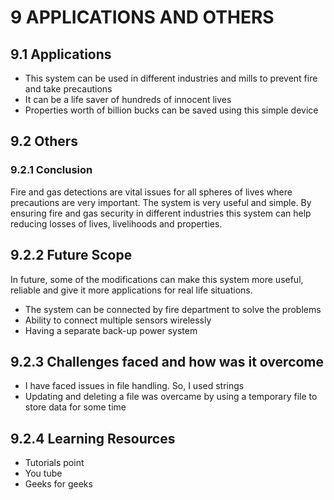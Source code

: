 # 9 APPLICATIONS AND OTHERS

## 9.1 Applications

* This system can be used in different industries and mills to prevent fire and take precautions
* It can be a life saver of hundreds of innocent lives
* Properties worth of billion bucks can be saved using this simple device

## 9.2 Others

### 9.2.1 Conclusion

Fire and gas detections are vital issues for all spheres of lives where precautions are very important. The system is very useful and simple. By ensuring fire and gas security in different industries this system can help reducing losses of lives, livelihoods and properties.

## 9.2.2 Future Scope

In future, some of the modifications can make this system more useful, reliable and give it more applications for real life situations.

* The system can be connected by fire department to solve the problems
* Ability to connect multiple sensors wirelessly
* Having a separate back-up power system

## 9.2.3 Challenges faced and how was it overcome

* I have faced issues in file handling. So, I used strings
* Updating and deleting a file was overcame by using a temporary file to store data for some time

## 9.2.4 Learning Resources

* Tutorials point
* You tube
* Geeks for geeks


